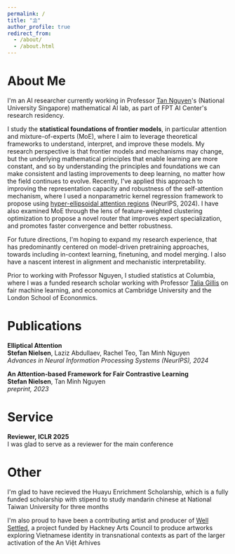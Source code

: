 ```yaml
---
permalink: /
title: "⛱"
author_profile: true
redirect_from: 
  - /about/
  - /about.html
---
```


# About Me

I'm an AI researcher currently working in Professor [Tan Nguyen](https://tanmnguyen89.github.io/)'s (National University Singapore) mathematical AI lab, as part of FPT AI Center's research residency. 

I study the **statistical foundations of frontier models**, in particular attention and mixture-of-experts (MoE), where I aim to leverage theoretical frameworks to understand, interpret, and improve these models. My research perspective is that frontier models and mechanisms may change, but the underlying mathematical principles that enable learning are more constant, and so by understanding the principles and foundations we can make consistent and lasting improvements to deep learning, no matter how the field continues to evolve. Recently, I've applied this approach to improving the representation capacity and robustness of the self-attention mechanism, where I used a nonparametric kernel regression framework to propose using [hyper-ellipsoidal attention regions](https://arxiv.org/pdf/2406.13770) (NeurIPS, 2024). I have also examined MoE through the lens of feature-weighted clustering optimization to propose a novel router that improves expert specialization, and promotes faster convergence and better robustness.

For future directions, I'm hoping to expand my research experience, that has predominantly centered on model-driven pretraining approaches, towards including in-context learning, finetuning, and model merging. I also have a nascent interest in alignment and mechanistic interpretability.

Prior to working with Professor Nguyen, I studied statistics at Columbia, where I was a funded research scholar working with Professor [Talia Gillis](https://www.law.columbia.edu/faculty/talia-gillis) on fair machine learning, and economics at Cambridge University and the London School of Econonmics.

# Publications

**Elliptical Attention** \
**Stefan Nielsen**, Laziz Abdullaev, Rachel Teo, Tan Minh Nguyen \
*Advances in Neural Information Processing Systems (NeurIPS), 2024*

**An Attention-based Framework for Fair Contrastive Learning** \
**Stefan Nielsen**, Tan Minh Nguyen \
*preprint, 2023*

# Service
**Reviewer, ICLR 2025** \
I was glad to serve as a reviewer for the main conference

# Other
I'm glad to have recieved the Huayu Enrichment Scholarship, which is a fully funded scholarship with stipend to study mandarin chinese at National Taiwan University for three months

I'm also proud to have been a contributing artist and producer of [Well Settled](https://www.britishcouncil.vn/cac-chuong-trinh/uk-vietnam-season-2023/projects/shared-heritage-vn/well-settled-activating-viet), a project funded by Hackney Arts Council to produce artworks exploring Vietnamese identity in transnational contexts as part of the larger activation of the An Việt Arhives